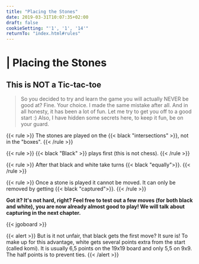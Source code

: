 ```yaml
---
title: "Placing the Stones"
date: 2019-03-31T10:07:35+02:00
draft: false
cookieSetting: "'1', '1', '14'"
returnTo: "index.html#rules"
---
```


# | Placing the Stones

## This is NOT a Tic-tac-toe

> So you decided to try and learn the game you will actually NEVER be good at? Fine. Your choice. I made the same mistake after all. And in all honesty, it has been a lot of fun. Let me try to get you off to a good start :) Also, I have hidden some secrets here, to keep it fun, be on your guard.

{{< rule >}}
The stones are played on the {{< black "intersections" >}}, not in the "boxes".
{{< /rule >}}

{{< rule >}}
{{< black "Black" >}} plays first (this is not chess).
{{< /rule >}}

{{< rule >}}
After that black and white take turns {{< black "equally">}}.
{{< /rule >}}

{{< rule >}}
Once a stone is played it cannot be moved. It can only be removed by getting {{< black "captured">}}.
{{< /rule >}}

**Got it? It's not hard, right? Feel free to test out a few moves (for both black and white), you are now already almost good to play! We will talk about capturing in the next chapter.**

{{< jgoboard >}}

{{< alert >}}
    But is it not unfair, that black gets the first move? It sure is! To make up for this advantage, white gets several points extra from the start (called komi). 
    It is usually 6,5 points on the 19x19 board and only 5,5 on 9x9. The half points is to prevent ties.
{{< /alert >}}